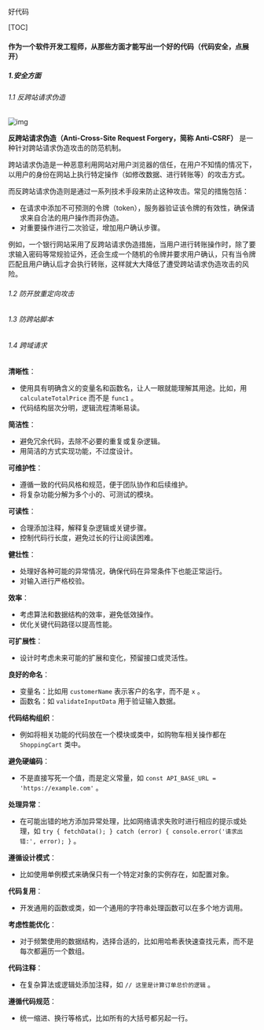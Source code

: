 好代码

[TOC]



#### 作为一个软件开发工程师，从那些方面才能写出一个好的代码（代码安全，点展开）

#####  1.安全方面

###### 1.1 反跨站请求伪造

![img](好代码/watermark,type_d3F5LXplbmhlaQ,shadow_50,text_Q1NETiBA5rWB5qWa5Li25qC85b-1,size_20,color_FFFFFF,t_70,g_se,x_16.png)

**反跨站请求伪造（Anti-Cross-Site Request Forgery，简称 Anti-CSRF）** 是一种针对跨站请求伪造攻击的防范机制。

跨站请求伪造是一种恶意利用网站对用户浏览器的信任，在用户不知情的情况下，以用户的身份在网站上执行特定操作（如修改数据、进行转账等）的攻击方式。

而反跨站请求伪造则是通过一系列技术手段来防止这种攻击。常见的措施包括：

- 在请求中添加不可预测的令牌（token），服务器验证该令牌的有效性，确保请求来自合法的用户操作而非伪造。
- 对重要操作进行二次验证，增加用户确认步骤。

例如，一个银行网站采用了反跨站请求伪造措施，当用户进行转账操作时，除了要求输入密码等常规验证外，还会生成一个随机的令牌并要求用户确认，只有当令牌匹配且用户确认后才会执行转账，这样就大大降低了遭受跨站请求伪造攻击的风险。



###### 1.2 防开放重定向攻击

###### 1.3 防跨站脚本

###### 1.4 跨域请求

**清晰性**：

- 使用具有明确含义的变量名和函数名，让人一眼就能理解其用途。比如，用 `calculateTotalPrice` 而不是 `func1` 。
- 代码结构层次分明，逻辑流程清晰易读。

**简洁性**：

- 避免冗余代码，去除不必要的重复或复杂逻辑。
- 用简洁的方式实现功能，不过度设计。

**可维护性**：

- 遵循一致的代码风格和规范，便于团队协作和后续维护。
- 将复杂功能分解为多个小的、可测试的模块。

**可读性**：

- 合理添加注释，解释复杂逻辑或关键步骤。
- 控制代码行长度，避免过长的行让阅读困难。

**健壮性**：

- 处理好各种可能的异常情况，确保代码在异常条件下也能正常运行。
- 对输入进行严格校验。

**效率**：

- 考虑算法和数据结构的效率，避免低效操作。
- 优化关键代码路径以提高性能。

**可扩展性**：

- 设计时考虑未来可能的扩展和变化，预留接口或灵活性。

**良好的命名**：

- 变量名：比如用 `customerName` 表示客户的名字，而不是 `x` 。
- 函数名：如 `validateInputData` 用于验证输入数据。

**代码结构组织**：

- 例如将相关功能的代码放在一个模块或类中，如购物车相关操作都在 `ShoppingCart` 类中。

**避免硬编码**：

- 不是直接写死一个值，而是定义常量，如 `const API_BASE_URL = 'https://example.com'` 。

**处理异常**：

- 在可能出错的地方添加异常处理，比如网络请求失败时进行相应的提示或处理，如 `try { fetchData(); } catch (error) { console.error('请求出错:', error); }` 。

**遵循设计模式**：

- 比如使用单例模式来确保只有一个特定对象的实例存在，如配置对象。

**代码复用**：

- 开发通用的函数或类，如一个通用的字符串处理函数可以在多个地方调用。

**考虑性能优化**：

- 对于频繁使用的数据结构，选择合适的，比如用哈希表快速查找元素，而不是每次都遍历一个数组。

**代码注释**：

- 在复杂算法或逻辑处添加注释，如 `// 这里是计算订单总价的逻辑` 。

**遵循代码规范**：

- 统一缩进、换行等格式，比如所有的大括号都另起一行。
